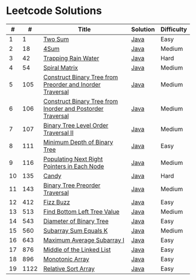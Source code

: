 # Leetcode Solutions

| # | # | Title | Solution | Difficulty |
|---|---| ----- | -------- | ---------- |
|1|1|[Two Sum](https://leetcode.com/problems/two-sum/) | [Java](https://github.com/aayush-agrawal/Leetcode/blob/main/java/Two%20Sum.java) |Easy|
|2|18|[4Sum](https://leetcode.com/problems/4sum/) | [Java](https://github.com/aayush-agrawal/Leetcode/blob/main/java/4%20Sum.java) |Medium|
|3|42|[Trapping Rain Water](https://leetcode.com/problems/trapping-rain-water/) | [Java](https://github.com/aayush-agrawal/Leetcode/blob/main/java/Trapping%20Rain%20Water.java) |Hard|
|4|54|[Spiral Matrix](https://leetcode.com/problems/spiral-matrix/) | [Java](https://github.com/aayush-agrawal/Leetcode/blob/main/java/Spiral%20Matrix.java) |Medium|
|5|105|[Construct Binary Tree from Preorder and Inorder Traversal](https://leetcode.com/problems/construct-binary-tree-from-preorder-and-inorder-traversal/) | [Java](https://github.com/aayush-agrawal/Leetcode/blob/main/java/Construct%20Binary%20Tree%20from%20Preorder%20and%20Inorder%20Traversal.java) |Medium|
|6|106|[Construct Binary Tree from Inorder and Postorder Traversal](https://leetcode.com/problems/construct-binary-tree-from-inorder-and-postorder-traversal/) | [Java](https://github.com/aayush-agrawal/Leetcode/blob/main/java/Construct%20Binary%20Tree%20from%20Inorder%20and%20Postorder%20Traversal.java) |Medium|
|7|107|[Binary Tree Level Order Traversal II](https://leetcode.com/problems/binary-tree-level-order-traversal-ii/) | [Java](https://github.com/aayush-agrawal/Leetcode/blob/main/java/Binary%20Tree%20Level%20Order%20Traversal%20II.java) |Medium|
|8|111|[Minimum Depth of Binary Tree](https://leetcode.com/problems/minimum-depth-of-binary-tree/) | [Java](https://github.com/aayush-agrawal/Leetcode/blob/main/java/Minimum%20Depth%20of%20Binary%20Tree.java) |Easy|
|9|116|[Populating Next Right Pointers in Each Node](https://leetcode.com/problems/populating-next-right-pointers-in-each-node/) | [Java](https://github.com/aayush-agrawal/Leetcode/blob/main/java/Populating%20Next%20Right%20Pointers%20in%20Each%20Node.java) |Medium|
|10|135|[Candy](https://leetcode.com/problems/candy/) | [Java](https://github.com/aayush-agrawal/Leetcode/blob/main/java/Candy.java) |Hard|
|11|143|[Binary Tree Preorder Traversal](https://leetcode.com/problems/binary-tree-preorder-traversal/) | [Java](https://github.com/aayush-agrawal/Leetcode/blob/main/java/Binary%20Tree%20Preorder%20Traversal.java) |Medium|
|12|412|[Fizz Buzz](https://leetcode.com/problems/fizz-buzz/) | [Java](https://github.com/aayush-agrawal/Leetcode/blob/main/java/Fizz%20Buzz.java) |Easy|
|13|513|[Find Bottom Left Tree Value](https://leetcode.com/problems/find-bottom-left-tree-value/) | [Java](https://github.com/aayush-agrawal/Leetcode/blob/main/java/Find%20Bottom%20Left%20Tree%20Value.java) |Medium|
|14|543|[Diameter of Binary Tree](https://leetcode.com/problems/diameter-of-binary-tree/) | [Java](https://github.com/aayush-agrawal/Leetcode/blob/main/java/Diameter%20of%20Binary%20Tree.java) |Easy|
|15|560|[Subarray Sum Equals K](https://leetcode.com/problems/subarray-sum-equals-k/) | [Java](https://github.com/aayush-agrawal/Leetcode/blob/main/java/Subarray%20Sum%20Equals%20K.java)|Medium|
|16|643|[Maximum Average Subarray I](https://leetcode.com/problems/maximum-average-subarray-i/) | [Java](https://github.com/aayush-agrawal/Leetcode/blob/main/java/Maximum%20Average%20Subarray%20I.java)|Easy|
|17|876|[Middle of the Linked List](https://leetcode.com/problems/middle-of-the-linked-list/) | [Java](https://github.com/aayush-agrawal/Leetcode/blob/main/java/Middle%20of%20the%20Linked%20List.java)|Easy|
|18|896|[Monotonic Array](https://leetcode.com/problems/monotonic-array/) | [Java](https://github.com/aayush-agrawal/Leetcode/blob/main/java/Monotonic%20Array.java)|Easy|
|19|1122|[Relative Sort Array](https://leetcode.com/problems/relative-sort-array/) | [Java](https://github.com/aayush-agrawal/Leetcode/blob/main/java/Relative%20Sort%20Array.java)|Easy|
